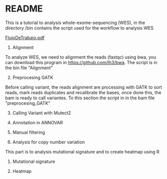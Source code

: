 # README

This is a tutorial to analysis whole-exome-sequencing (WES), in the directory /bin contains the script used for the workflow to analysis WES

[FlujoDeTrabajo.pdf](https://github.com/Martinez-Gregorio-Hector/workflow_to_analysis_WES/files/3537745/FlujoDeTrabajo.pdf)

1. Alignment

To analyze WES, we need to alignment the reads (fastqc) using bwa, you can download this program in https://github.com/lh3/bwa. The script is in the bin file "Alignment"

2. Preprocesing GATK

Before calling variant, the reads alignment are processing with GATK to sort reads, mark reads duplicates and recalibrate the bases, once done this, the bam is ready to call variantes. To this section the script in in the bam file "preprocesing_GATK"


3. Calling Variant with Mutect2


4. Annotation in ANNOVAR


5. Manual filtering


6. Analysis for copy number variation


This part is to analysis mutational signature and to create heatmap using R

1. Mutational signature 


2. Heatmap
